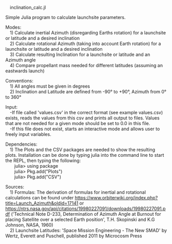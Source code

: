 &emsp;inclination_calc.jl

Simple Julia program to calculate launchsite parameters.

Modes:\
&emsp;1) Calculate inertial Azimuth (disregarding Earths rotation) for a launchsite or latitude and a desired inclination\
&emsp;2) Calculate rotational Azimuth (taking into account Earth rotation) for a launchsite or latitude and a desired inclination\
&emsp;3) Calculate resulting Inclination for a launchsite or latitude and an Azimuth angle\
&emsp;4) Compare propellant mass needed for different latitudes (assuming an eastwards launch)

Conventions:\
&emsp;1) All angles must be given in degrees\
&emsp;2) Inclination and Latitude are defined from -90° to +90°, Azimuth from 0° to 360°

Input:\
&emsp;-If file called 'values.csv' in the correct format (see example values.csv) exists, reads the values from this csv and prints all output to files. Values that are not needed for a given mode should be set to 0.0 in this file.\
&emsp;-If this file does not exist, starts an interactive mode and allows user to freely input variables.

Dependencies:\
&emsp;1) The Plots and the CSV packages are needed to show the resulting plots. Installation can be done by typing julia into the command line to start the REPL, then typing the following:\
&emsp;&emsp;julia> using package\
&emsp;&emsp;julia> Pkg.add("Plots")\
&emsp;&emsp;julia> Pkg.add("CSV")

Sources:\
&emsp;1) Formulas: The derivation of formulas for inertial and rotational calculations can be found under https://www.orbiterwiki.org/index.php?title=Launch_Azimuth&oldid=17141
                 or https://ntrs.nasa.gov/api/citations/19980227091/downloads/19980227091.pdf ('Technical Note D-233, Determination of Azimuth Angle at Burnout for placing Satellite over a selected Earth position', T.H. Skopinski and K.G Johnson, NASA, 1960)\
&emsp;2) Launchsite Latitudes: 'Space Mission Engineering - The New SMAD' by Wertz, Everett and Puschell, published 2011 by Microcosm Press

